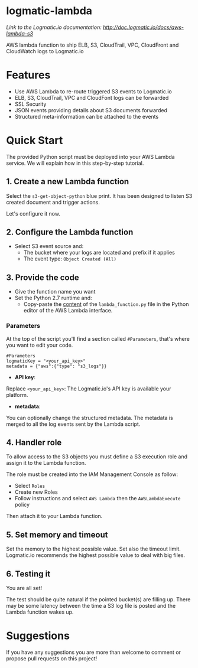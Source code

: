 # logmatic-lambda
*Link to the Logmatic.io documentation: http://doc.logmatic.io/docs/aws-lambda-s3*

AWS lambda function to ship ELB, S3, CloudTrail, VPC, CloudFront and CloudWatch logs to Logmatic.io

# Features

- Use AWS Lambda to re-route triggered S3 events to Logmatic.io
- ELB, S3, CloudTrail, VPC and CloudFont logs can be forwarded
- SSL Security
- JSON events providing details about S3 documents forwarded
- Structured meta-information can be attached to the events

# Quick Start

The provided Python script must be deployed into your AWS Lambda service. We will explain how in this step-by-step tutorial.

## 1. Create a new Lambda function

Select the `s3-get-object-python` blue print. It has been designed to listen S3 created document and trigger actions.

Let's configure it now.

## 2. Configure the Lambda function

- Select S3 event source and:
  - The bucket where your logs are located and prefix if it applies
  - The event type: `Object Created (All)`

## 3. Provide the code

- Give the function name you want
- Set the Python 2.7 runtime and:
  -  Copy-paste the [content](https://github.com/logmatic/logmatic-lambda/blob/master/lambda_function.py) of the `lambda_function.py` file in the Python editor of the AWS Lambda interface.

### Parameters

At the top of the script you'll find a section called `#Parameters`, that's where you want to edit your code.

```
#Parameters
logmaticKey = "<your_api_key>"
metadata = {"aws":{"type": "s3_logs"}}
```

- **API key**:

Replace `<your_api_key>`: The Logmatic.io's API key is available your platform.

- **metadata**:

You can optionally change the structured metadata. The metadata is merged to all the log events sent by the Lambda script.

## 4. Handler role

To allow access to the S3 objects you must define a S3 execution role and assign it to the Lambda function.

The role must be created into the IAM Management Console as follow:
- Select `Roles`
- Create new Roles
- Follow instructions and select `AWS Lambda` then the `AWSLambdaExecute` policy

Then attach it to your Lambda function.

## 5. Set memory and timeout

Set the memory to the highest possible value.
Set also the timeout limit. Logmatic.io recommends the highest possible value to deal with big files.



## 6. Testing it

You are all set!

The test should be quite natural if the pointed bucket(s) are filling up. There may be some latency between the time a S3 log file is posted and the Lambda function wakes up.

# Suggestions

If you have any suggestions you are more than welcome to comment or propose pull requests on this project!
